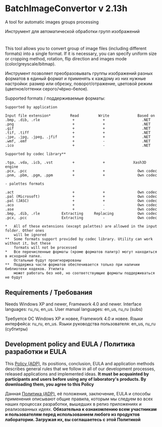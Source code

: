 # BatchImageConvertor v 2.13h

A tool for automatic images groups processing

Инструмент для автоматической обработки групп изображений

#

This tool allows you to convert group of image files (including different formats) into
a single format. If it is necessary, you can specify uniform size or cropping method,
rotation, flip direction and images mode (color/greyscale/bitmap).

Инструмент позволяет преобразовывать группы изображений разных форматов в единый формат
и применять к каждому из них нужные настройки: размер или обрезку, поворот/отражение,
цветовой режим (цветное/оттенки серого/чёрно-белое).


Supported formats / поддерживаемые форматы:

```
Supported by application

Input file extension*         Read         Write             Based on
.bmp, .dib, .rle               +             +                 .NET
.png                           +             +                 .NET
.gif                           +             +                 .NET
.tif, .tiff                    +             +                 .NET
.jpe, .jpg, .jpeg, .jfif       +             +                 .NET
.wmf, .emf                     +             -                 .NET
.ico                           +             -                 .NET

Supported by codec library**

.tga, .vda, .icb, .vst         +             +             Xash3D engine
.pcx, .pcc                     +             +               Own codec
.pnm, .pbm, .pgm, .ppm         +             +               Own codec

- palettes formats

.act                           +             +               Own codec
.pal (Microsoft)               +             +               Own codec
.pal (JASC)                    +             +               Own codec
.aco                           +             -               Own codec
.ase                           +             -               Own codec
.bmp, .dib, .rle          Extracting     Replacing           Own codec
.pcx, .pcc                Extracting         -               Own codec

*   All of these extensions (except palettes) are allowed in the input folder. Other ones 
    will be ignored
**  Some formats support provided by codec library. Utility can work without it, but these 
    formats will not be processed
*   Все перечисленные форматы (кроме форматов палитр) могут находиться в исходной папке. 
    Остальные будут проигнорированы
**  Поддержка части форматов обеспечивается только при наличии библиотеки кодеков. Утилита 
    может работать без неё, но соответствующие форматы поддерживаться не будут

```

## Requirements / Требования

Needs Windows XP and newer, Framework 4.0 and newer. Interface languages: ru_ru, en_us.
User manual languages: en_us, ru_ru (subs)

Требуется ОС Windows XP и новее, Framework 4.0 и новее. Языки интерфейса: ru_ru, en_us.
Языки руководства пользователя: en_us, ru_ru (субтитры)

## Development policy and EULA / Политика разработки и EULA

This [Policy (ADP)](https://vk.com/@rdaaow_fupl-adp), its positions, conclusion, EULA and application methods
describes general rules that we follow in all of our development processes, released applications and implemented
ideas.
**It must be acquainted by participants and users before using any of laboratory's products.
By downloading them, you agree to this Policy**

Данная [Политика (ADP)](https://vk.com/@rdaaow_fupl-adp), её положения, заключение, EULA и способы применения
описывают общие правила, которым мы следуем во всех наших процессах разработки, вышедших в релиз приложениях
и реализованных идеях.
**Обязательна к ознакомлению всем участникам и пользователям перед использованием любого из продуктов лаборатории.
Загружая их, вы соглашаетесь с этой Политикой**
